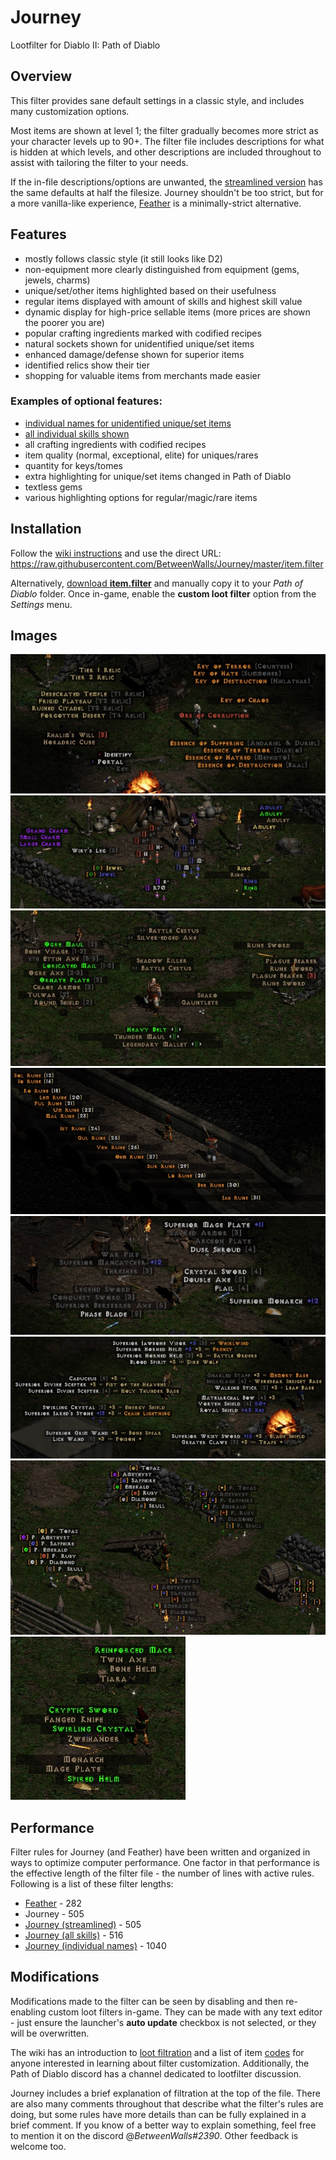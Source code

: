 # Journey
Lootfilter for Diablo II: Path of Diablo

## Overview
This filter provides sane default settings in a classic style, and includes many customization options.

Most items are shown at level 1; the filter gradually becomes more strict as your character levels up to 90+. The filter file includes descriptions for what is hidden at which levels, and other descriptions are included throughout to assist with tailoring the filter to your needs.

If the in-file descriptions/options are unwanted, the [streamlined version](https://github.com/BetweenWalls/Journey/tree/streamlined#Journey-streamlined) has the same defaults at half the filesize. Journey shouldn't be too strict, but for a more vanilla-like experience, [Feather](https://github.com/BetweenWalls/Feather#Feather) is a minimally-strict alternative.

## Features
* mostly follows classic style (it still looks like D2)
* non-equipment more clearly distinguished from equipment (gems, jewels, charms)
* unique/set/other items highlighted based on their usefulness
* regular items displayed with amount of skills and highest skill value
* dynamic display for high-price sellable items (more prices are shown the poorer you are)
* popular crafting ingredients marked with codified recipes
* natural sockets shown for unidentified unique/set items
* enhanced damage/defense shown for superior items
* identified relics show their tier
* shopping for valuable items from merchants made easier

### Examples of optional features:
* [individual names for unidentified unique/set items](https://github.com/BetweenWalls/Journey/tree/individual-names#Journey-individual-names)
* [all individual skills shown](https://github.com/BetweenWalls/Journey/tree/all-skills#Journey-all-skills)
* all crafting ingredients with codified recipes
* item quality (normal, exceptional, elite) for uniques/rares
* quantity for keys/tomes
* extra highlighting for unique/set items changed in Path of Diablo
* textless gems
* various highlighting options for regular/magic/rare items

## Installation
Follow the [wiki instructions](https://pathofdiablo.com/wiki/index.php?title=List_of_Loot_Filters#How_to_Use) and use the direct URL: https://raw.githubusercontent.com/BetweenWalls/Journey/master/item.filter

Alternatively, [download **item.filter**](https://drive.google.com/uc?id=1jAXM-MkmWBtPZBJ40SqAmBrWv4xLKAD9) and manually copy it to your *Path of Diablo* folder. Once in-game, enable the **custom loot filter** option from the *Settings* menu.

## Images
![_](/images/miscellaneous_items.png)
![_](/images/unidentified_items.png)
![_](/images/uniques_special_properties.png)
![_](/images/runes.png)
![_](/images/regular_items.png)
![_](/images/regular_class_items.png)
![_](/images/gems.png)
![_](/images/unidentified_highlighting.png)

## Performance
Filter rules for Journey (and Feather) have been written and organized in ways to optimize computer performance. One factor in that performance is the effective length of the filter file - the number of lines with active rules. Following is a list of these filter lengths:

* [Feather](https://github.com/BetweenWalls/Feather#Feather) - 282
* Journey - 505
* [Journey (streamlined)](https://github.com/BetweenWalls/Journey/tree/streamlined#Journey-streamlined) - 505
* [Journey (all skills)](https://github.com/BetweenWalls/Journey/tree/all-skills#Journey-all-skills) - 516
* [Journey (individual names)](https://github.com/BetweenWalls/Journey/tree/individual-names#Journey-individual-names) - 1040

## Modifications
Modifications made to the filter can be seen by disabling and then re-enabling custom loot filters in-game. They can be made with any text editor - just ensure the launcher's **auto update** checkbox is not selected, or they will be overwritten.

The wiki has an introduction to [loot filtration](https://pathofdiablo.com/wiki/index.php?title=Loot_Filtration) and a list of item [codes](https://pathofdiablo.com/wiki/index.php?title=Loot_Filtration_Codes) for anyone interested in learning about filter customization. Additionally, the Path of Diablo discord has a channel dedicated to lootfilter discussion.

Journey includes a brief explanation of filtration at the top of the file. There are also many comments throughout that describe what the filter's rules are doing, but some rules have more details than can be fully explained in a brief comment. If you know of a better way to explain something, feel free to mention it on the discord @*BetweenWalls#2390*. Other feedback is welcome too.
